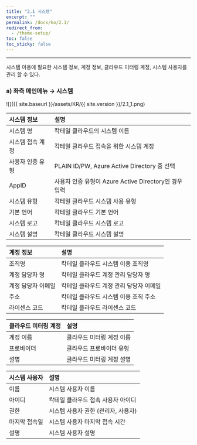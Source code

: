 ```yaml
---
title: "2.1 시스템"
excerpt: ""
permalink: /docs/ko/2.1/
redirect_from:
  - /theme-setup/
toc: false
toc_sticky: false
---
```


---
시스템 이용에 필요한 시스템 정보, 계정 정보, 클라우드 미터링 계정, 시스템 사용자를 관리 할 수 있다.

### a\) 좌측 메인메뉴 → 시스템
![]({{ site.baseurl }}/assets/KR/{{ site.version }}/2.1_1.png)

| **시스템 정보** | **설명**                                   |
| :--------- | :--------------------------------------- |
| 시스템 명      | 칵테일 클라우드의 시스템 이름                         |
| 시스템 접속 계정  | 칵테일 클라우드 접속을 위한 시스템 계정                   |
| 사용자 인증 유형  | PLAIN ID/PW, Azure Active Directory 중 선택 |
| AppID      | 사용자 인증 유형이 Azure Active Directory인 경우 입력 |
| 시스템 유형     | 칵테일 클라우드 시스템 사용 유형                       |
| 기본 언어      | 칵테일 클라우드 기본 언어                           |
| 시스템 로고     | 칵테일 클라우드 시스템 로고                          |
| 시스템 설명     | 칵테일 클라우드 시스템 설명                          |

| **계정 정보**  | **설명**                 |
| :--------- | :--------------------- |
| 조직명        | 칵테일 클라우드 시스템 이용 조직명    |
| 계정 담당자 명   | 칵테일 클라우드 계정 관리 담당자 명   |
| 계정 담당자 이메일 | 칵테일 클라우드 계정 관리 담당자 이메일 |
| 주소         | 칵테일 클라우드 시스템 이용 조직 주소  |
| 라이센스 코드    | 칵테일 클라우드 라이센스 코드       |

| **클라우드 미터링 계정** | **설명**         |
| :-------------- | :------------- |
| 계정 이름           | 클라우드 미터링 계정 이름 |
| 프로바이더           | 클라우드 프로바이더 유형  |
| 설명              | 클라우드 미터링 계정 설명 |

| **시스템 사용자** | **설명**                |
| :---------- | :-------------------- |
| 이름          | 시스템 사용자 이름            |
| 아이디         | 칵테일 클라우드 접속 사용자 아이디   |
| 권한          | 시스템 사용자 권한 (관리자, 사용자) |
| 마지막 접속일     | 시스템 사용자 마지막 접속 시간     |
| 설명          | 시스템 사용자 설명            |
